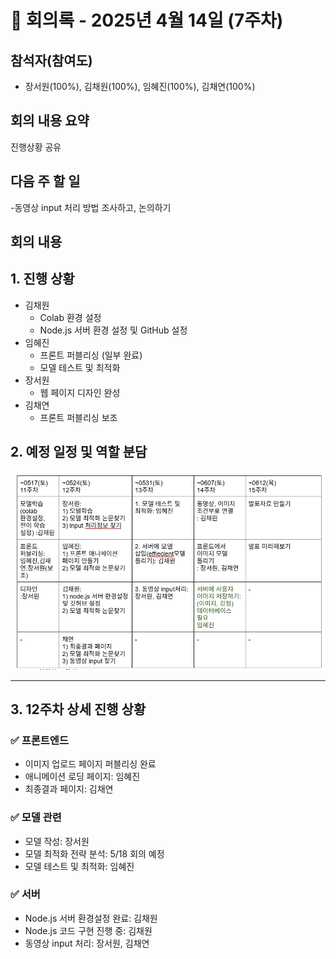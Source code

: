 # 📝 회의록 - 2025년 4월 14일 (7주차)

## 참석자(참여도)
- 장서원(100%), 김채원(100%), 임혜진(100%), 김채연(100%)

## 회의 내용 요약
진행상황 공유

## 다음 주 할 일
-동영상 input 처리 방법 조사하고, 논의하기

## 회의 내용 
## 1. 진행 상황

- 김채원
  - Colab 환경 설정
  - Node.js 서버 환경 설정 및 GitHub 설정
- 임혜진
  - 프론트 퍼블리싱 (일부 완료)
  - 모델 테스트 및 최적화
- 장서원
  - 웹 페이지 디자인 완성
- 김채연
  - 프론트 퍼블리싱 보조

## 2. 예정 일정 및 역할 분담
![alt text](image.png)

---

## 3. 12주차 상세 진행 상황

### ✅ 프론트엔드

- 이미지 업로드 페이지 퍼블리싱 완료
- 애니메이션 로딩 페이지: 임혜진
- 최종결과 페이지: 김채연

### ✅ 모델 관련

- 모델 작성: 장서원
- 모델 최적화 전략 분석: 5/18 회의 예정
- 모델 테스트 및 최적화: 임혜진

### ✅ 서버

- Node.js 서버 환경설정 완료: 김채원
- Node.js 코드 구현 진행 중: 김채원
- 동영상 input 처리: 장서원, 김채연
